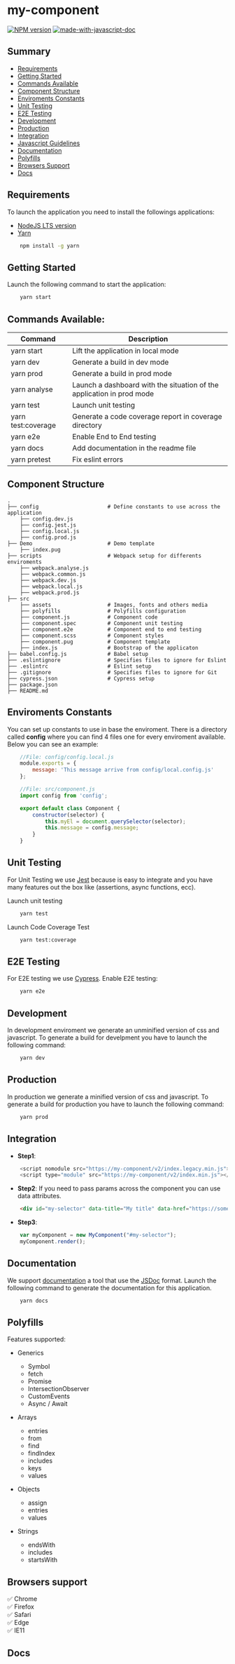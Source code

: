 # my-component 
[![NPM version](https://d25lcipzij17d.cloudfront.net/badge.svg?id=gh&type=6&v=1.0.0)](http://badge.fury.io/js/badge-list)
[![made-with-javascript-doc](https://img.shields.io/badge/Made%20with-Javascript-1f425f.svg)](https://www.sphinx-doc.org/)

## Summary
- [Requirements](#requirements)
- [Getting Started](#getting-started)
- [Commands Available](#commands-available)
- [Component Structure](#component-structure)
- [Enviroments Constants](#enviroments-constants)
- [Unit Testing](#unit-testing)
- [E2E Testing](#e2e-testing)
- [Development](#development)
- [Production](#production)
- [Integration](#integration)
- [Javascript Guidelines](#javascript-guidelines)
- [Documentation](#documentation)
- [Polyfills](#polyfills)
- [Browsers Support](#browsers-support)
- [Docs](#docs)

## Requirements
To launch the application you need to install the followings applications:

- [NodeJS LTS version](https://nodejs.org/en/)
- [Yarn](https://yarnpkg.com/lang/en/)

```sh
    npm install -g yarn
```

## Getting Started
Launch the following command to start the application:

```sh
    yarn start
```

## Commands Available:

| Command | Description |
| ------ | ------ |
| yarn start | Lift the application in local mode |
| yarn dev | Generate a build in dev mode |
| yarn prod | Generate a build in prod mode |
| yarn analyse | Launch a dashboard with the situation of the application in prod mode |
| yarn test | Launch unit testing |
| yarn test:coverage | Generate a code coverage report in coverage directory |
| yarn e2e | Enable End to End testing |
| yarn docs | Add documentation in the readme file |
| yarn pretest | Fix eslint errors |

## Component Structure

    .
    ├── config                      # Define constants to use across the application
        ├── config.dev.js
        ├── config.jest.js
        ├── config.local.js
        ├── config.prod.js
    ├── Demo                        # Demo template
        ├── index.pug
    ├── scripts                     # Webpack setup for differents enviroments
        ├── webpack.analyse.js
        ├── webpack.common.js
        ├── webpack.dev.js
        ├── webpack.local.js
        ├── webpack.prod.js
    ├── src
        ├── assets                  # Images, fonts and others media
        ├── polyfills               # Polyfills configuration
        ├── component.js            # Component code
        ├── component.spec          # Component unit testing
        ├── component.e2e           # Component end to end testing
        ├── component.scss          # Component styles
        ├── component.pug           # Component template
        ├── index.js                # Bootstrap of the applicaton
    ├── babel.config.js             # Babel setup
    ├── .eslintignore               # Specifies files to ignore for Eslint
    ├── .eslintrc                   # Eslint setup
    ├── .gitignore                  # Specifies files to ignore for Git
    ├── cypress.json                # Cypress setup
    ├── package.json
    ├── README.md

## Enviroments Constants
You can set up constants to use in base the enviroment. There is a directory called **config** where you can find 4 files one for every enviroment available. Below you can see an example:

```javascript
    //File: config/config.local.js
    module.exports = {
        message: 'This message arrive from config/local.config.js'
    };

    //File: src/component.js
    import config from 'config';

    export default class Component {
        constructor(selector) {
            this.myEl = document.querySelector(selector);
            this.message = config.message;
        }
    }

```

## Unit Testing
For Unit Testing we use [Jest](https://facebook.github.io/jest/) because is easy to integrate and you have many features out the box like (assertions, async functions, ecc).

Launch unit testing
```sh
    yarn test
```

Launch Code Coverage Test
```sh
    yarn test:coverage
```

## E2E Testing
For E2E testing we use [Cypress](https://docs.cypress.io/guides/overview/why-cypress.html#In-a-Nutshell). Enable E2E testing:

```sh
    yarn e2e
```

## Development
In development enviroment we generate an unminified version of css and javascript.
To generate a build for develpment you have to launch the following command:

```sh
    yarn dev
```

## Production
In production we generate a minified version of css and javascript.
To generate a build for production you have to launch the following command:

```sh
    yarn prod
```

## Integration

- **Step1**:
```javascript
    <script nomodule src="https://my-component/v2/index.legacy.min.js"></script>
    <script type="module" src="https://my-component/v2/index.min.js"></script>
```

- **Step2**:
If you need to pass params across the component you can use data attributes.
```html
    <div id="my-selector" data-title="My title" data-href="https://some-link.com"><div>
```

- **Step3**:
```javascript
    var myComponent = new MyComponent("#my-selector");
    myComponent.render();
```

## Documentation
We support [documentation](http://documentation.js.org/) a tool that use the [JSDoc](http://usejsdoc.org/) format. Launch the following command to generate the documentation for this application.

```sh
    yarn docs
```

## Polyfills
Features supported:

- Generics
    - Symbol
    - fetch
    - Promise
    - IntersectionObserver
    - CustomEvents
    - Async / Await

- Arrays
    - entries
    - from
    - find
    - findIndex
    - includes
    - keys
    - values

- Objects
    - assign
    - entries
    - values

- Strings
    - endsWith
    - includes
    - startsWith

## Browsers support

:white_check_mark: Chrome
<br/>
:white_check_mark: Firefox
<br/>
:white_check_mark: Safari
<br/>
:white_check_mark: Edge
<br/>
:white_check_mark: IE11

## Docs